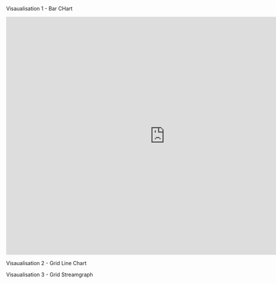 Visaualisation 1 -  Bar CHart
<iframe src="https://data.oecd.org/chart/6BmL" width="860" height="645" style="border: 0" mozallowfullscreen="true" webkitallowfullscreen="true" allowfullscreen="true"><a href="https://data.oecd.org/chart/6BmL" target="_blank">OECD Chart: General government debt, Total, % of GDP, Annual, 2019</a></iframe>

Visaualisation 2 -  Grid Line Chart
<div class="flourish-embed flourish-chart" data-src="visualisation/8567791"><script src="https://public.flourish.studio/resources/embed.js"></script></div>

Visaualisation 3 - Grid Streamgraph
<div class="flourish-embed flourish-chart" data-src="visualisation/8568105"><script src="https://public.flourish.studio/resources/embed.js"></script></div>
